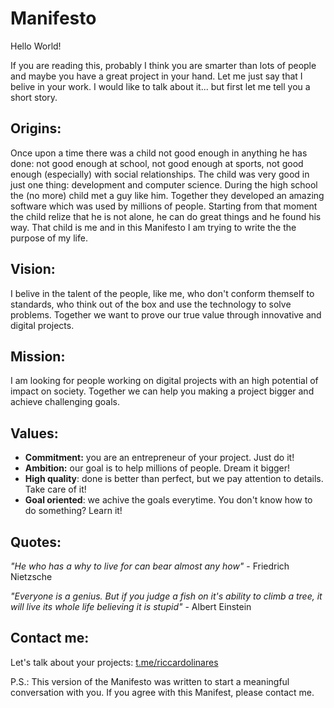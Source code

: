 # Manifesto
Hello World!

If you are reading this, probably I think you are smarter than lots of people and maybe you have a great project in your hand. Let me just say that I belive in your work. I would like to talk about it... but first let me tell you a short story.

## Origins:
Once upon a time there was a child not good enough in anything he has done: not good enough at school, not good enough at sports, not good enough (especially) with social relationships. The child was very good in just one thing: development and computer science. 
During the high school the (no more) child  met a guy like him. Together they developed an amazing software which was used by millions of people. Starting from that moment the child relize that he is not alone, he can do great things and he found his way.
That child is me and in this Manifesto I am trying to write the the purpose of my life.

## Vision:
I belive in the talent of the people, like me, who don't conform themself to standards, who think out of the box and use the technology to solve problems. Together we want to prove our true value through innovative and digital projects.

## Mission:
I am looking for people working on digital projects with an high potential of impact on society. Together we can help you making a project bigger and achieve challenging goals.

## Values:
 - **Commitment:** you are an entrepreneur of your project. Just do it!
 - **Ambition:** our goal is to help millions of people. Dream it bigger!
 - **High quality**: done is better than perfect, but we pay attention to details. Take care of it!
 - **Goal oriented**: we achive the goals everytime. You don't know how to do something? Learn it!
 
## Quotes:
*"He who has a why to live for can bear almost any how"* - Friedrich Nietzsche

*"Everyone is a genius. But if you judge a fish on it's ability to climb a tree, it will live its whole life believing it is stupid"* - Albert Einstein

## Contact me:
Let's talk about your projects: [t.me/riccardolinares](https://t.me/riccardolinares)

P.S.: This version of the Manifesto was written to start a meaningful conversation with you. If you agree with this Manifest, please contact me.


